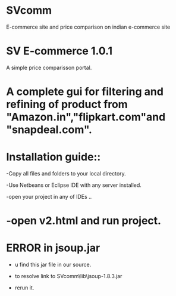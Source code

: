 # SVcomm
E-commerce site and price comparison on indian e-commerce site


SV E-commerce 1.0.1
==================================

A simple price comparisson portal.

A complete gui for filtering and refining of product from "Amazon.in","flipkart.com"and "snapdeal.com".
====================================


Installation guide::
====================================
-Copy all files and folders to your local directory.

-Use Netbeans or Eclipse IDE with any server installed.

-open your project in any of IDEs ..

-open v2.html and run project.
======================================

ERROR in jsoup.jar
======================================
- u find this jar file in our source.

- to resolve link to SVcomm\lib\jsoup-1.8.3.jar

- rerun it.

   
